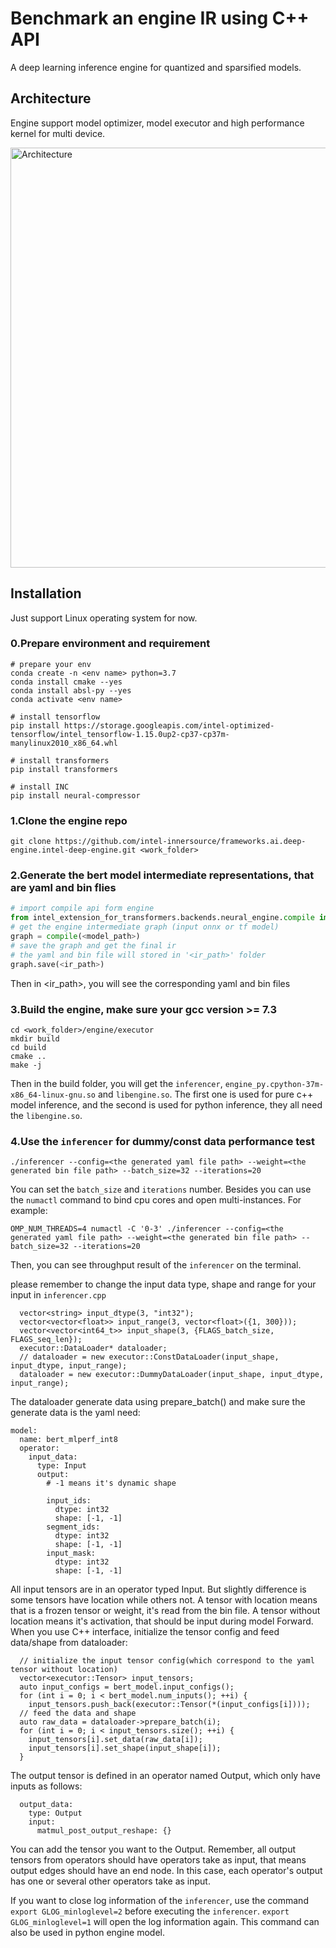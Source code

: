 # Benchmark an engine IR using C++ API
A deep learning inference engine for quantized and sparsified models.

## Architecture
Engine support model optimizer, model executor and high performance kernel for multi device.

<a target="_blank" href="imgs/architecture.png">
  <img src="imgs/architecture.png" alt="Architecture" width=762 height=672>
</a>

## Installation

Just support Linux operating system for now.


### 0.Prepare environment and requirement

```
# prepare your env
conda create -n <env name> python=3.7
conda install cmake --yes
conda install absl-py --yes
conda activate <env name>

# install tensorflow
pip install https://storage.googleapis.com/intel-optimized-tensorflow/intel_tensorflow-1.15.0up2-cp37-cp37m-manylinux2010_x86_64.whl

# install transformers
pip install transformers

# install INC
pip install neural-compressor
```

### 1.Clone the engine repo

`git clone https://github.com/intel-innersource/frameworks.ai.deep-engine.intel-deep-engine.git <work_folder>`

### 2.Generate the bert model intermediate representations, that are yaml and bin flies

```python
# import compile api form engine
from intel_extension_for_transformers.backends.neural_engine.compile import compile
# get the engine intermediate graph (input onnx or tf model)
graph = compile(<model_path>)
# save the graph and get the final ir
# the yaml and bin file will stored in '<ir_path>' folder
graph.save(<ir_path>)
```

Then in <ir_path>, you will see the corresponding yaml and bin files

### 3.Build the engine, **make sure your gcc version >= 7.3**

```
cd <work_folder>/engine/executor
mkdir build
cd build
cmake ..
make -j
```

Then in the build folder, you will get the `inferencer`, `engine_py.cpython-37m-x86_64-linux-gnu.so` and `libengine.so`. The first one is used for pure c++ model inference, and the second is used for python inference, they all need the `libengine.so`.

### 4.Use the `inferencer` for dummy/const data performance test

`./inferencer --config=<the generated yaml file path> --weight=<the generated bin file path> --batch_size=32 --iterations=20`

You can set the `batch_size` and `iterations` number. Besides you can use the `numactl` command to bind cpu cores and open multi-instances. For example:

`OMP_NUM_THREADS=4 numactl -C '0-3' ./inferencer --config=<the generated yaml file path> --weight=<the generated bin file path> --batch_size=32 --iterations=20`

Then, you can see throughput result of the `inferencer`  on the terminal.

please remember to change the input data type, shape and range for your input in `inferencer.cpp`

```
  vector<string> input_dtype(3, "int32");
  vector<vector<float>> input_range(3, vector<float>({1, 300}));
  vector<vector<int64_t>> input_shape(3, {FLAGS_batch_size, FLAGS_seq_len});
  executor::DataLoader* dataloader;
  // dataloader = new executor::ConstDataLoader(input_shape, input_dtype, input_range);
  dataloader = new executor::DummyDataLoader(input_shape, input_dtype, input_range);

```
The dataloader generate data using prepare_batch() and make sure the generate data is the yaml need:

```
model:
  name: bert_mlperf_int8
  operator:
    input_data:
      type: Input
      output:
        # -1 means it's dynamic shape

        input_ids:
          dtype: int32
          shape: [-1, -1]
        segment_ids:
          dtype: int32
          shape: [-1, -1]
        input_mask:
          dtype: int32
          shape: [-1, -1]
```
All input tensors are in an operator typed Input. But slightly difference is some tensors have location while others not. A tensor with location means that is a frozen tensor or weight, it's read from the bin file. A tensor without location means it's activation, that should be input during model Forward. When you use C++ interface, initialize the tensor config and feed data/shape from dataloader:

```
  // initialize the input tensor config(which correspond to the yaml tensor without location)
  vector<executor::Tensor> input_tensors;
  auto input_configs = bert_model.input_configs();
  for (int i = 0; i < bert_model.num_inputs(); ++i) {
    input_tensors.push_back(executor::Tensor(*(input_configs[i])));
  // feed the data and shape
  auto raw_data = dataloader->prepare_batch(i);
  for (int i = 0; i < input_tensors.size(); ++i) {
    input_tensors[i].set_data(raw_data[i]);
    input_tensors[i].set_shape(input_shape[i]);
  }

```

The output tensor is defined in an operator named Output, which only have inputs as follows:

```
  output_data:
    type: Output
    input:
      matmul_post_output_reshape: {}

```
You can add the tensor you want to the Output. Remember, all output tensors from operators should have operators take as input, that means output edges should have an end node. In this case, each operator's output has one or several other operators take as input.

If you want to close log information of the `inferencer`, use the command `export GLOG_minloglevel=2` before executing the `inferencer`.  `export GLOG_minloglevel=1` will open the log information again. This command can also be used in python engine model.
